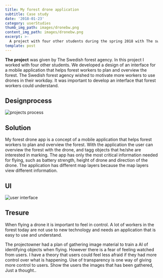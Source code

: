 ```yaml
---
title: My forest drone application
subtitle: Case study
date: '2018-01-23'
category: userStudies
thumb_img_path: images/dronebw.png
content_img_path: images/dronebw.png
excerpt: >-
  A project with four other students during the spring 2018 with The swedish forest agency
template: post
---
```

**The project** was given by The Swedish forest agency. In this project I worked with four other students. We developed a design of an interface for a mobile application that helps forest workers to plan and overview the forest. The Swedish forest agency wished to motivate more workers to use drones in their workday. It was important to develop an interface that forest workers could understand.

## Designprocess
![projects process](/images/proDrone.svg)

## Solution

My forest drone app is a concept of a mobile application that helps forest workers to plan and overview the forest. With the application the user can overview the forest with the drone, and tagg objects that he/she are interested in marking. The app has only the most critical information needed for flying, such as battery strength, height of drone and direction of the drone. The application has different map layers because the map layers view different information.


## UI
![user interface](/images/forestapp.png)

## Tresure

 When flying a drone it is important to feel in control. A lot of workers in the forest today are not use to new technology
 and needs an application that is easy to use and understand.
  
The projectowner had a plan of gathering image material to train a AI of identifying objects when flying. However there is a fear of feeling watched from users.
I have a theory that users could feel less afraid if they had more control over what is happening. Use of transparency is one way of giving more control to users. Show the users the images that has been gathered, Just a thought..
